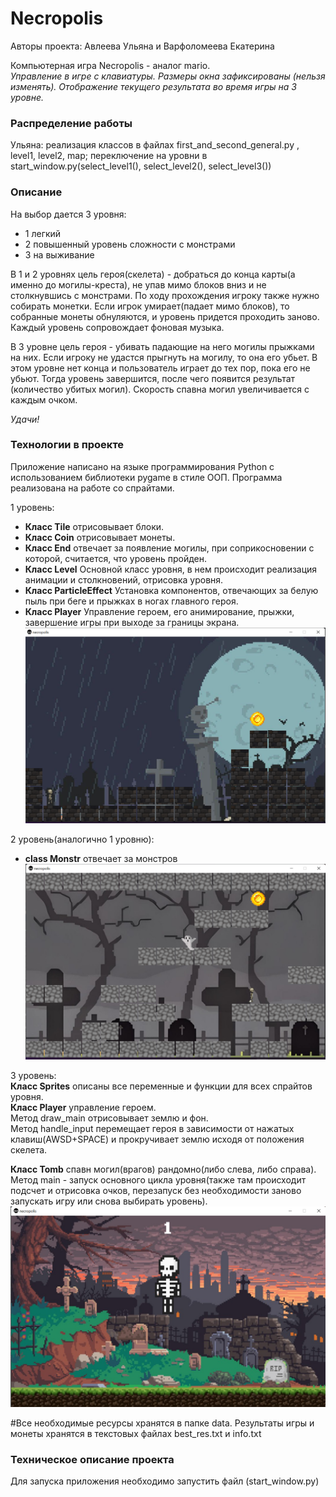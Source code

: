 # Necropolis #

Авторы проекта: Авлеева Ульяна и Варфоломеева Екатерина

Компьютерная игра Necropolis - аналог mario.  
*Управление в игре с клавиатуры.* 
*Размеры окна зафиксированы (нельзя изменять).*
*Отображение текущего результата во время игры на 3 уровне.*


### Распределение работы ### 
Ульяна: реализация классов в файлах first_and_second_general.py , level1, level2, map; переключение на уровни в start_window.py(select_level1(), select_level2(), select_level3())


### Описание ### 

На выбор дается 3 уровня:
- 1 легкий
- 2 повышенный уровень сложности с монстрами
- 3 на выживание

В 1 и 2 уровнях цель героя(скелета) - добраться до конца карты(а именно до могилы-креста), не упав мимо блоков вниз и не
столкнувшись с монстрами.
По ходу прохождения игроку также нужно собирать монетки.
Если игрок умирает(падает мимо блоков), то собранные монеты обнуляются, и уровень придется проходить заново.
Каждый уровень сопровождает фоновая музыка.

В 3 уровне цель героя - убивать падающие на него могилы прыжками на них.
Если игроку не удастся прыгнуть на могилу, то она его убьет.
В этом уровне нет конца и пользователь играет до тех пор, пока его не убьют.
Тогда уровень завершится, после чего появится результат (количество убитых могил).
Скорость спавна могил увеличивается с каждым очком.

*Удачи!*

 

### Технологии в проекте ###

Приложение написано на языке программирования Python c использованием библиотеки pygame в стиле ООП. 
Программа реализована на работе со спрайтами. 


1 уровень:
- **Класс Tile** отрисовывает блоки.
- **Класс Coin** отрисовывает монеты.
- **Класс End** отвечает за появление могилы, при соприкосновении с которой, считается, что уровень пройден.
- **Класс Level** Основной класс уровня, в нем происходит реализация анимации и столкновений, отрисовка уровня.
- **Класс ParticleEffect** Установка компонентов, отвечающих за белую пыль при беге и прыжках в ногах главного героя.
- **Класс Player** Управление героем, его анимирование, прыжки, завершение игры при выходе за границы экрана.
![](/data/first1_level_screen.png?raw=true)


2 уровень(аналогично 1 уровню):
- **class Monstr** отвечает за монстров
![](/data/second2_level_screen.png?raw=true)


3 уровень:  
**Класс Sprites** описаны все переменные и функции для всех спрайтов уровня.  
**Класс Player** управление героем.  
Метод draw_main отрисовывает землю и фон.  
Метод handle_input перемещает героя в зависимости от нажатых клавиш(AWSD+SPACE) и прокручивает землю исходя от положения скелета.

**Класс Tomb** спавн могил(врагов) рандомно(либо слева, либо справа).
Метод main - запуск основного цикла уровня(также там происходит подсчет и отрисовка очков,
перезапуск без необходимости заново запускать игру или снова выбирать уровень).
![](/data/third3_level_screen.png?raw=true)

#Все необходимые ресурсы хранятся в папке data. Результаты игры и монеты хранятся в текстовых файлах best_res.txt и info.txt  


### Техническое описание проекта ###
Для запуска приложения необходимо запустить файл (start_window.py)   

